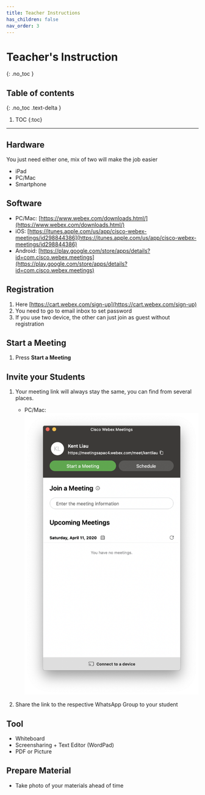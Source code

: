 ```yaml
---
title: Teacher Instructions
has_children: false
nav_order: 3
---
```


# Teacher's Instruction
{: .no_toc }

## Table of contents
{: .no_toc .text-delta }

1. TOC
{:toc}

---

## Hardware
You just need either one, mix of two will make the job easier

- iPad
- PC/Mac
- Smartphone

## Software
- PC/Mac: [https://www.webex.com/downloads.html/](https://www.webex.com/downloads.html/)
- iOS: [https://itunes.apple.com/us/app/cisco-webex-meetings/id298844386](https://itunes.apple.com/us/app/cisco-webex-meetings/id298844386)
- Android: [https://play.google.com/store/apps/details?id=com.cisco.webex.meetings](https://play.google.com/store/apps/details?id=com.cisco.webex.meetings)

## Registration
1. Here [https://cart.webex.com/sign-up](https://cart.webex.com/sign-up)
2. You need to go to email inbox to set password
3. If you use two device, the other can just join as guest without registration

## Start a Meeting
1. Press **Start a Meeting**

## Invite your Students
1. Your meeting link will always stay the same, you can find from several places.
	- PC/Mac: ![PC MAC Copy Link](img/pcmac_copylink.png)

2. Share the link to the respective WhatsApp Group to your student



## Tool 
- Whiteboard
- Screensharing + Text Editor (WordPad)
- PDF or Picture 

## Prepare Material
- Take photo of your materials ahead of time